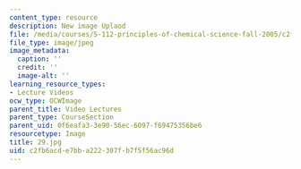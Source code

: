 ```yaml
---
content_type: resource
description: New image Uplaod
file: /media/courses/5-112-principles-of-chemical-science-fall-2005/c2fb6acde7bba222307fb7f5f56ac96d_29.jpg
file_type: image/jpeg
image_metadata:
  caption: ''
  credit: ''
  image-alt: ''
learning_resource_types:
- Lecture Videos
ocw_type: OCWImage
parent_title: Video Lectures
parent_type: CourseSection
parent_uid: 0f6eafa3-3e90-56ec-6097-f69475356be6
resourcetype: Image
title: 29.jpg
uid: c2fb6acd-e7bb-a222-307f-b7f5f56ac96d
---
```

